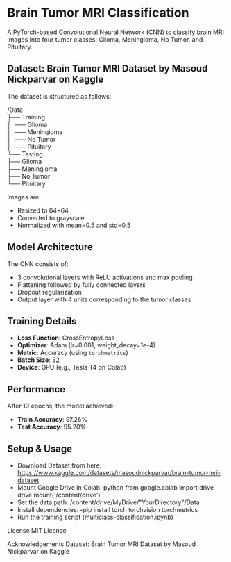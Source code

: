 # Brain Tumor MRI Classification

A PyTorch-based Convolutional Neural Network (CNN) to classify brain MRI images into four tumor classes: Glioma, Meningioma, No Tumor, and Pituitary.

## Dataset: Brain Tumor MRI Dataset by Masoud Nickparvar on Kaggle
The dataset is structured as follows:

/Data <br>
├── Training<br>
│ ├── Glioma<br>
│ ├── Meningioma<br>
│ ├── No Tumor<br>
│ └── Pituitary<br>
└── Testing<br>
├── Glioma<br>
├── Meningioma<br>
├── No Tumor<br>
└── Pituitary<br>

Images are:
- Resized to 64×64
- Converted to grayscale
- Normalized with mean=0.5 and std=0.5

## Model Architecture

The CNN consists of:
- 3 convolutional layers with ReLU activations and max pooling
- Flattening followed by fully connected layers
- Dropout regularization
- Output layer with 4 units corresponding to the tumor classes

## Training Details

- **Loss Function**: CrossEntropyLoss
- **Optimizer**: Adam (lr=0.001, weight_decay=1e-4)
- **Metric**: Accuracy (using `torchmetrics`)
- **Batch Size**: 32
- **Device**: GPU (e.g., Tesla T4 on Colab)

## Performance

After 10 epochs, the model achieved:
- **Train Accuracy**: 97.26%
- **Test Accuracy**: 95.20%

## Setup & Usage
- Download Dataset from here: https://www.kaggle.com/datasets/masoudnickparvar/brain-tumor-mri-dataset
- Mount Google Drive in Colab:
   python
   from google.colab import drive
   drive.mount('/content/drive')
- Set the data path:
/content/drive/MyDrive/"YourDirectory"/Data
- Install dependencies:
-pip install torch torchvision torchmetrics
- Run the training script (multiclass-classification.ipynb)

License
MIT License

Acknowledgements
Dataset: Brain Tumor MRI Dataset by Masoud Nickparvar on Kaggle


 
